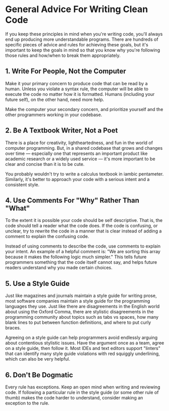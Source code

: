 # General Advice For Writing Clean Code

If you keep these principles in mind when you're writing code, you'll always end up producing more understandable programs. There are hundreds of specific pieces of advice and rules for achieving these goals, but it's important to keep the goals in mind so that you know why you're following those rules and how/when to break them appropriately.

## 1. Write For People, Not the Computer

Make it your primary concern to produce code that can be read by a human. Unless you violate a syntax rule, the computer will be able to execute the code no matter how it is formatted. Humans (including your future self), on the other hand, need more help.

Make the computer your secondary concern, and prioritize yourself and the other programmers working in your codebase.

## 2. Be A Textbook Writer, Not a Poet

There is a place for creativity, lightheartedness, and fun in the world of computer programming. But, in a shared codebase that grows and changes over time — especially one that represents an important product like academic research or a widely used service — it's more important to be clear and concise than it is to be cute. 

 You probably wouldn't try to write a calculus textbook in iambic pentameter. Similarly, it's better to approach your code with a serious intent and a consistent style. 

## 4. Use Comments For "Why" Rather Than "What"

To the extent it is possible your code should be self descriptive. That is, the code should tell a reader what the code does. If the code is confusing, or unclear, try to rewrite the code in a manner that is clear instead of adding a comment to explain the confusing code.

Instead of using comments to describe the code, use comments to explain your intent. An example of a helpful comment is: "We are sorting this array because it makes the following logic much simpler." This tells future programmers something that the code itself cannot say, and helps future readers understand why you made certain choices.

## 5. Use a Style Guide

Just like magazines and journals maintain a style guide for writing prose, most software companies maintain a style guide for the programming languages they use. Just like there are disagreements in the English world about using the Oxford Comma, there are stylistic disagreements in the programming community about topics such as tabs vs spaces, how many blank lines to put between function definitions, and where to put curly braces.

Agreeing on a style guide can help programmers avoid endlessly arguing about contentious stylistic issues. Have the argument once as a team, agree on a style guide, then follow it. Most IDEs and text editors support "linters" that can identify many style guide violations with red squiggly underlining, which can also be very helpful.

## 6. Don't Be Dogmatic

Every rule has exceptions. Keep an open mind when writing and reviewing code. If following a particular rule in the style guide (or some other rule of thumb) makes the code harder to understand, consider making an exception to the rule. 